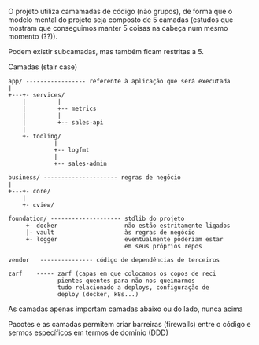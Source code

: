 O projeto utiliza camamadas de código (não grupos), de forma que o modelo 
mental do projeto seja composto de 5 camadas (estudos que mostram que conseguimos
manter 5 coisas na cabeça num mesmo momento (??)).

Podem existir subcamadas, mas também ficam restritas a 5.

Camadas (stair case)

```
app/ ----------------- referente à aplicação que será executada
|
+---+- services/
    |         |
    |         +-- metrics
    |         |
    |         +-- sales-api
    |
    +- tooling/
             |
             +-- logfmt
             |
             +-- sales-admin

business/ --------------------- regras de negócio
|
+---+- core/
    |
    +- cview/

foundation/ -------------------- stdlib do projeto
     +- docker                   não estão estritamente ligados
     |- vault                    às regras de negócio
     +- logger                   eventualmente poderiam estar
                                 em seus próprios repos

vendor   --------------- código de dependências de terceiros

zarf    ----- zarf (capas em que colocamos os copos de reci
              pientes quentes para não nos queimarmos
              tudo relacionado a deploys, configuração de 
              deploy (docker, k8s...)
```

As camadas apenas importam camadas abaixo ou do lado, nunca acima

Pacotes e as camadas permitem criar barreiras (firewalls)
entre o código e sermos específicos em termos de domínio (DDD)




